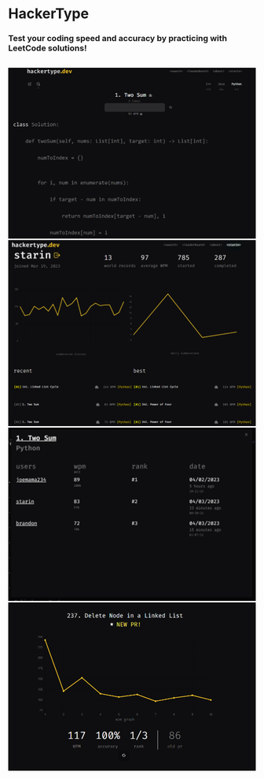 # HackerType

### Test your coding speed and accuracy by practicing with LeetCode solutions!

##

![Screenshot](/client/public/hackertype4.png)
![Screenshot](/client/public/profilepage2.png)
![Screenshot](/client/public/ledaerboard.png)
![Screenshot](/client/public/wpmgraph.png)
